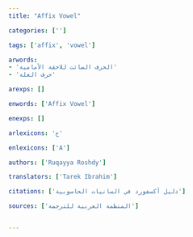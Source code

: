 ```yaml
---
title: "Affix Vowel"

categories: ['']

tags: ['affix', 'vowel']

arwords: 
- 'الحرف الصائت للاحقة الأمامية'
- 'حرف العلة'

arexps: []

enwords: ['Affix Vowel']

enexps: []

arlexicons: 'ح'

enlexicons: ['A']

authors: ['Ruqayya Roshdy']

translators: ['Tarek Ibrahim']

citations: ['دليل أكسفورد في السانيات الحاسوبية']

sources: ['المنظمة العربية للترجمة']


---
```

